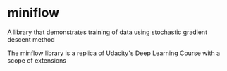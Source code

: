 # miniflow
A library that demonstrates training of data using stochastic gradient descent method

The minflow library is a replica of Udacity's Deep Learning Course with a scope of extensions

